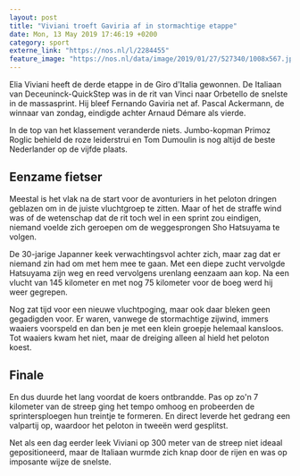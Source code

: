 ```yaml
---
layout: post
title: "Viviani troeft Gaviria af in stormachtige etappe"
date: Mon, 13 May 2019 17:46:19 +0200
category: sport
externe_link: "https://nos.nl/l/2284455"
feature_image: "https://nos.nl/data/image/2019/01/27/527340/1008x567.jpg"
---
```


<p>Elia Viviani heeft de derde etappe in de Giro d'Italia gewonnen. De Italiaan van Deceuninck-QuickStep was in de rit van Vinci naar Orbetello de snelste in de massasprint. Hij bleef Fernando Gaviria net af. Pascal Ackermann, de winnaar van zondag, eindigde achter Arnaud Démare als vierde.</p>
<p>In de top van het klassement veranderde niets. Jumbo-kopman Primoz Roglic behield de roze leiderstrui en Tom Dumoulin is nog altijd de beste Nederlander op de vijfde plaats.</p>
<h2>Eenzame fietser</h2>
<p>Meestal is het vlak na de start voor de avonturiers in het peloton dringen geblazen om in de juiste vluchtgroep te zitten. Maar of het de straffe wind was of de wetenschap dat de rit toch wel in een sprint zou eindigen, niemand voelde zich geroepen om de weggesprongen Sho Hatsuyama te volgen.</p>
<p>De 30-jarige Japanner keek verwachtingsvol achter zich, maar zag dat er niemand zin had om met hem mee te gaan. Met een diepe zucht vervolgde Hatsuyama zijn weg en reed vervolgens urenlang eenzaam aan kop. Na een vlucht van 145 kilometer en met nog 75 kilometer voor de boeg werd hij weer gegrepen.</p>
<p>Nog zat tijd voor een nieuwe vluchtpoging, maar ook daar bleken geen gegadigden voor. Er waren, vanwege de stormachtige zijwind, immers waaiers voorspeld en dan ben je met een klein groepje helemaal kansloos. Tot waaiers kwam het niet, maar de dreiging alleen al hield het peloton koest.</p>
<h2>Finale</h2>
<p>En dus duurde het lang voordat de koers ontbrandde. Pas op zo'n 7 kilometer van de streep ging het tempo omhoog en probeerden de sprintersploegen hun treintje te formeren. En direct leverde het gedrang een valpartij op, waardoor het peloton in tweeën werd gesplitst.</p>
<p>Net als een dag eerder leek Viviani op 300 meter van de streep niet ideaal gepositioneerd, maar de Italiaan wurmde zich knap door de rijen en was op imposante wijze de snelste.</p>
